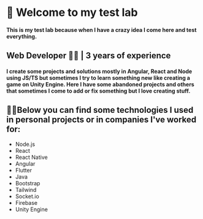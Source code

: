   # 🧪 Welcome to my test lab
  #### This is my test lab because when I have a crazy idea I come here and test everything.
  
  ## Web Developer 👨‍💻 | 3 years of experience
  #### I create some projects and solutions mostly in Angular, React and Node using JS/TS but sometimes I try to learn something new like creating a game on Unity Engine. Here I have some abandoned projects and others that sometimes I come to add or fix something but I love creating stuff.

  
  ## 🐱‍💻Below you can find some technologies I used in personal projects or in companies I've worked for:
  - Node.js
  - React
  - React Native
  - Angular
  - Flutter
  - Java
  - Bootstrap
  - Tailwind
  - Socket.io
  - Firebase
  - Unity Engine
